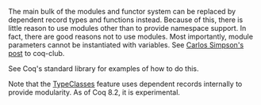 The main bulk of the modules and functor system can be replaced by dependent record types and functions instead. Because of this, there is little reason to use modules other than to provide namespace support. In fact, there are good reasons not to use modules. Most importantly, module parameters cannot be instantiated with variables. See [Carlos Simpson's post](http://pauillac.inria.fr/pipermail/coq-club/2005/001757.html) to coq-club.

See Coq's standard library for examples of how to do this.

Note that the [TypeClasses](TypeClasses) feature uses dependent records internally to provide modularity. As of Coq 8.2, it is experimental.
